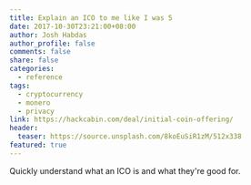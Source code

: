 ```yaml
---
title: Explain an ICO to me like I was 5
date: 2017-10-30T23:21:00+08:00
author: Josh Habdas
author_profile: false
comments: false
share: false
categories:
  - reference
tags:
  - cryptocurrency
  - monero
  - privacy
link: https://hackcabin.com/deal/initial-coin-offering/
header:
  teaser: https://source.unsplash.com/8koEuSiR1zM/512x338
featured: true
---
```


Quickly understand what an ICO is and what they're good for.
